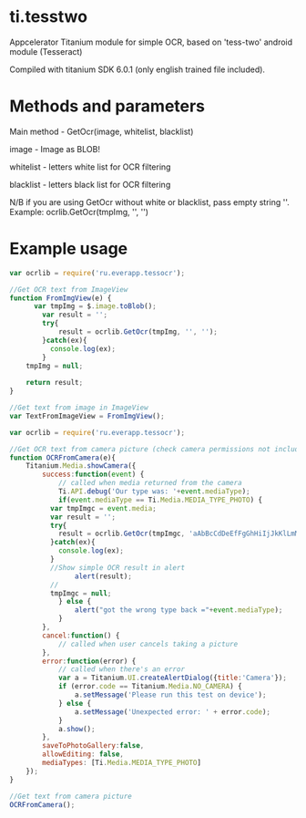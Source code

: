 # ti.tesstwo
Appcelerator Titanium module for simple OCR, based on 'tess-two' android module (Tesseract)

Compiled with titanium SDK 6.0.1 (only english trained file included).

# Methods and parameters
Main method - GetOcr(image, whitelist, blacklist)

image - Image as BLOB!

whitelist - letters white list for OCR filtering

blacklist - letters black list for OCR filtering

N/B if you are using GetOcr without white or blacklist, pass empty string ''. Example: ocrlib.GetOcr(tmpImg, '', '')

# Example usage
```JavaScript
var ocrlib = require('ru.everapp.tessocr');

//Get OCR text from ImageView
function FromImgView(e) {
	  var tmpImg = $.image.toBlob();
		var result = '';
		try{
			result = ocrlib.GetOcr(tmpImg, '', '');
		}catch(ex){
		  console.log(ex);
		}
    tmpImg = null;
    
    return result;
}

//Get text from image in ImageView
var TextFromImageView = FromImgView();
```

```JavaScript
var ocrlib = require('ru.everapp.tessocr');

//Get OCR text from camera picture (check camera permissions not included)
function OCRFromCamera(e){
	Titanium.Media.showCamera({
		success:function(event) {
			// called when media returned from the camera
			Ti.API.debug('Our type was: '+event.mediaType);
			if(event.mediaType == Ti.Media.MEDIA_TYPE_PHOTO) {
          var tmpImgc = event.media;
          var result = '';
          try{
            result = ocrlib.GetOcr(tmpImgc, 'aAbBcCdDeEfFgGhHiIjJkKlLmMnNoOpPqQrRsStTuUvVwWxXyYzZ1234567890\'"-=+,.?;/ ', '');
          }catch(ex){
            console.log(ex);
          }
          //Show simple OCR result in alert
			    alert(result);
          //
          tmpImgc = null;
			} else {
				alert("got the wrong type back ="+event.mediaType);
			}
		},
		cancel:function() {
			// called when user cancels taking a picture
		},
		error:function(error) {
			// called when there's an error
			var a = Titanium.UI.createAlertDialog({title:'Camera'});
			if (error.code == Titanium.Media.NO_CAMERA) {
				a.setMessage('Please run this test on device');
			} else {
				a.setMessage('Unexpected error: ' + error.code);
			}
			a.show();
		},
		saveToPhotoGallery:false,
		allowEditing: false,
		mediaTypes: [Ti.Media.MEDIA_TYPE_PHOTO]
	});
}

//Get text from camera picture
OCRFromCamera(); 
```

